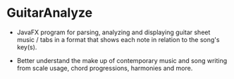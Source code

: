 # GuitarAnalyze

- JavaFX program for parsing, analyzing and displaying guitar sheet music / tabs in a format that shows each note in relation to the song's key(s).

- Better understand the make up of contemporary music and song writing from scale usage, chord progressions, harmonies and more.

#

<img src="">

#

<img src="">
